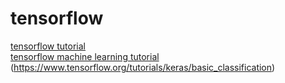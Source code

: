 # tensorflow
[tensorflow tutorial](https://www.datacamp.com/community/tutorials/tensorflow-tutorial)  
[tensorflow machine learning tutorial](https://www.toptal.com/machine-learning/tensorflow-machine-learning-tutorial)  
(https://www.tensorflow.org/tutorials/keras/basic_classification)  
